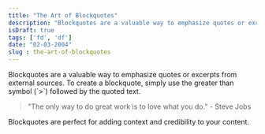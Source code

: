 ```yaml
---
title: "The Art of Blockquotes"
description: "Blockquotes are a valuable way to emphasize quotes or excerpts from external sources."
isDraft: true
tags: ['fd', 'df']
date: "02-03-2004"
slug : the-art-of-blockquotes
---
```



Blockquotes are a valuable way to emphasize quotes or excerpts from external sources. To create a blockquote, simply use the greater than symbol (\`>\`) followed by the quoted text.


> "The only way to do great work is to love what you do." - Steve Jobs


Blockquotes are perfect for adding context and credibility to your content.
